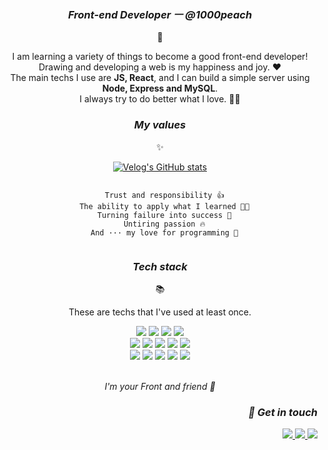 <h3 align="center">
  
  _Front-end Developer ㅡ @1000peach_

</h3>
<p align="center">
  🍑
</p>
<p align="center">
  I am learning a variety of things to become a good front-end developer! <br />Drawing and developing a web is my happiness and joy. ❤<br />
  The main techs I use are <b>JS, React</b>, and I can build a simple server using <b>Node, Express and MySQL</b>.<br />
  I always try to do better what I love. 🏃‍♀️
</p>

<h3 align="center">

  _My values_

</h3>
<p align="center">
  ✨
</p>
<div align="center">
  
  [![Velog's GitHub stats](https://velog-readme-stats.vercel.app/api?name=1000peach&color=dark)](https://velog.io/@1000peach)
  <ul align="center">
    
</div>
<div align="center">
  
```
  
  Trust and responsibility 👍
  The ability to apply what I learned 👩‍💻
  Turning failure into success 🚩
  Untiring passion 🔥
  And ··· my love for programming 👻
  
```

</div>
 
<h3 align="center">
  
  _Tech stack_
  
</h3>
<p align="center">
  📚
</p>
<p align="center">These are techs that I've used at least once.</p>
<div align="center"
  <img src="https://img.shields.io/badge/-HTML-E34F26?logo=HTML5&logoColor=white" />
  <img src="https://img.shields.io/badge/-CSS-1572B6?logo=CSS3&logoColor=white" />
  <img src="https://img.shields.io/badge/-JavaScript-F7DF1E?logo=JavaScript&logoColor=black" />
  <img src="https://img.shields.io/badge/-jQuery-0769AD?logo=jQuery&logoColor=white" />
  <img src="https://img.shields.io/badge/-React-61DAFB?logo=React&logoColor=black" />
  <br />
  <img src="https://img.shields.io/badge/-Linux-FCC624?logo=Linux&logoColor=black" />
  <img src="https://img.shields.io/badge/-Node.js-339933?logo=Node.js&logoColor=white" />
  <img src="https://img.shields.io/badge/-Express-000000?logo=Express&logoColor=white" />
  <img src="https://img.shields.io/badge/-MySQL-4479A1?logo=MySQL&logoColor=white" />
  <img src="https://img.shields.io/badge/-AWS-232F3E?logo=Amazon AWS&logoColor=white" />
  <br />
  <img src="https://img.shields.io/badge/-Git-F05032?logo=Git&logoColor=white" />
  <img src="https://img.shields.io/badge/-GitHub-000000?logo=GitHub&logoColor=white" />
  <img src="https://img.shields.io/badge/-Slack-4A154B?logo=Slack&logoColor=white" />
  <img src="https://img.shields.io/badge/-Trello-0079BF?logo=Trello&logoColor=white" />
  <img src="https://img.shields.io/badge/-Figma-F24E1E?logo=Figma&logoColor=white" />
</div>

<br />

<div align="center">

  _I'm your Front and friend 💙_

</div>
<h3 align="right">
  
  _🤝 Get in touch_

</h3>
<p align="right">
  <a href="mailto: iam1000peach@gmail.com" alt="gmail">
    <img src="https://img.shields.io/badge/-Gmail-D14836?logo=Gmail&logoColor=white" />
  </a>
  <a href="https://velog.io/@1000peach" target="_blank" alt="1000peach.log">
    <img src="https://img.shields.io/badge/-Velog-20c997?logo=Vimeo&logoColor=white" />
  </a>
  <a href="https://www.notion.so/1000peach/9191128509cd4b089f7a69fceea16f26" target="_blank" alt="resume">
    <img src="https://img.shields.io/badge/-Portfolio-000000?logo=Notion&logoColor=white" />
  </a>
</p>
